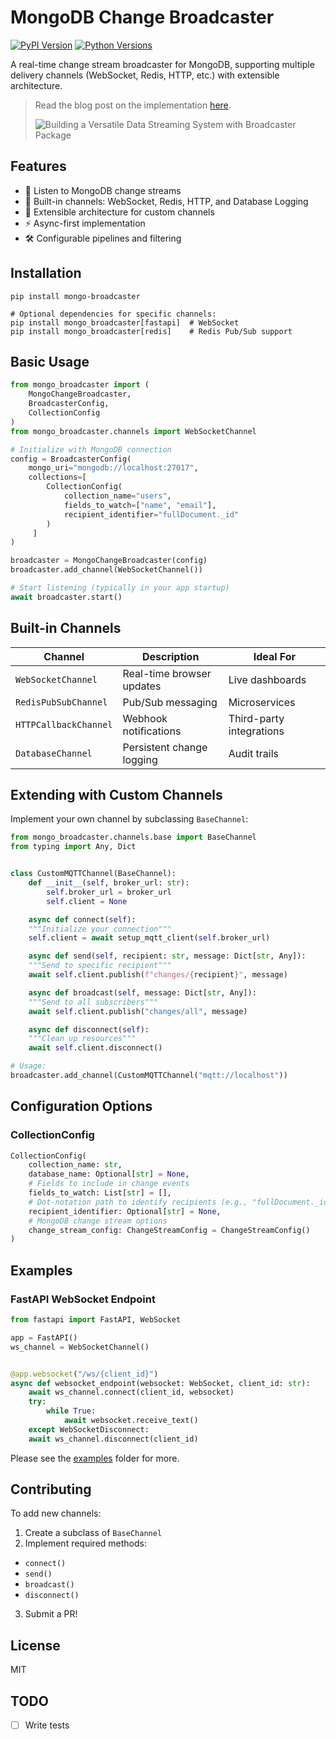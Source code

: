 # MongoDB Change Broadcaster

[![PyPI Version](https://img.shields.io/pypi/v/mongo-broadcaster.svg)](https://pypi.org/project/mongo-broadcaster/)
[![Python Versions](https://img.shields.io/pypi/pyversions/mongo-broadcaster)](https://pypi.org/project/mongo-broadcaster/)

A real-time change stream broadcaster for MongoDB, supporting multiple delivery channels (WebSocket, Redis, HTTP, etc.) with extensible architecture.

> Read the blog post on the
> implementation [here](https://blog.youngest.dev/read/introducing-mongo-broadcaster-a-multi-channel-mongo-db-change-stream-processor).
>
> ![Building a Versatile Data Streaming System with Broadcaster Package](https://res.cloudinary.com/doqqbfgk4/image/upload/v1745271783/_-_visual_selection_1_krsv1z.png)

## Features

- 📡 Listen to MongoDB change streams
- 🚀 Built-in channels: WebSocket, Redis, HTTP, and Database Logging
- 🔌 Extensible architecture for custom channels
- ⚡ Async-first implementation
- 🛠️ Configurable pipelines and filtering

## Installation

```console
pip install mongo-broadcaster

# Optional dependencies for specific channels:
pip install mongo_broadcaster[fastapi]  # WebSocket
pip install mongo_broadcaster[redis]    # Redis Pub/Sub support
```

## Basic Usage

```python
from mongo_broadcaster import (
    MongoChangeBroadcaster,
    BroadcasterConfig,
    CollectionConfig
)
from mongo_broadcaster.channels import WebSocketChannel

# Initialize with MongoDB connection
config = BroadcasterConfig(
    mongo_uri="mongodb://localhost:27017",
    collections=[
        CollectionConfig(
            collection_name="users",
            fields_to_watch=["name", "email"],
            recipient_identifier="fullDocument._id"
        )
     ]
)

broadcaster = MongoChangeBroadcaster(config)
broadcaster.add_channel(WebSocketChannel())

# Start listening (typically in your app startup)
await broadcaster.start()
```

## Built-in Channels

| Channel               | Description               | Ideal For                |
|-----------------------|---------------------------|--------------------------|
| `WebSocketChannel`    | Real-time browser updates | Live dashboards          |
| `RedisPubSubChannel`  | Pub/Sub messaging         | Microservices            |
| `HTTPCallbackChannel` | Webhook notifications     | Third-party integrations |
| `DatabaseChannel`     | Persistent change logging | Audit trails             |

## Extending with Custom Channels

Implement your own channel by subclassing `BaseChannel`:

```python
from mongo_broadcaster.channels.base import BaseChannel
from typing import Any, Dict


class CustomMQTTChannel(BaseChannel):
    def __init__(self, broker_url: str):
        self.broker_url = broker_url
        self.client = None

    async def connect(self):
	"""Initialize your connection"""
	self.client = await setup_mqtt_client(self.broker_url)

    async def send(self, recipient: str, message: Dict[str, Any]):
	"""Send to specific recipient"""
	await self.client.publish(f"changes/{recipient}", message)

    async def broadcast(self, message: Dict[str, Any]):
	"""Send to all subscribers"""
	await self.client.publish("changes/all", message)

    async def disconnect(self):
	"""Clean up resources"""
	await self.client.disconnect()

# Usage:
broadcaster.add_channel(CustomMQTTChannel("mqtt://localhost"))
```

## Configuration Options

### CollectionConfig

```python
CollectionConfig(
    collection_name: str,
    database_name: Optional[str] = None,
	# Fields to include in change events
    fields_to_watch: List[str] = [],
	# Dot-notation path to identify recipients (e.g., "fullDocument._id")
    recipient_identifier: Optional[str] = None,
	# MongoDB change stream options
    change_stream_config: ChangeStreamConfig = ChangeStreamConfig()
)
```

## Examples

### FastAPI WebSocket Endpoint

```python
from fastapi import FastAPI, WebSocket

app = FastAPI()
ws_channel = WebSocketChannel()


@app.websocket("/ws/{client_id}")
async def websocket_endpoint(websocket: WebSocket, client_id: str):
    await ws_channel.connect(client_id, websocket)
    try:
        while True:
            await websocket.receive_text()
    except WebSocketDisconnect:
	await ws_channel.disconnect(client_id)
```

Please see the [examples](https://github.com/Youngestdev/broadcaster/tree/main/mongo_broadcaster/examples) folder for
more.

## Contributing

To add new channels:

1. Create a subclass of `BaseChannel`
2. Implement required methods:
  - `connect()`
  - `send()`
  - `broadcast()`
  - `disconnect()`
3. Submit a PR!

## License

MIT

## TODO

- [ ] Write tests
